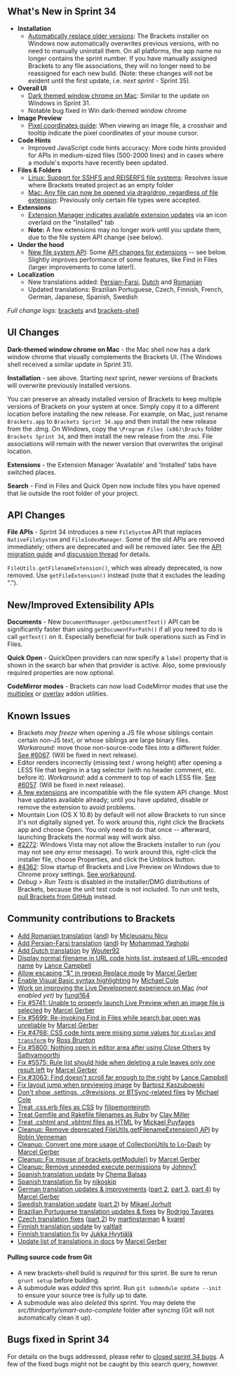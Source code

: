 What's New in Sprint 34
-----------------------
* **Installation**
    * [Automatically replace older versions](https://trello.com/c/xxabXFIG/1017-2-brackets-update-in-place-via-installer): The Brackets installer on Windows now automatically overwrites previous versions, with no need to manually uninstall them. On all platforms, the app name no longer contains the sprint number. If you have manually assigned Brackets to any file associations, they will no longer need to be reassigned for each new build. (Note: these changes will not be evident until the first update, i.e. _next sprint_ - Sprint 35).
* **Overall UI**
    * [Dark themed window chrome on Mac](https://trello.com/c/oyGfEvrK/900-3-into-darkness-shell-osx): Similar to the update on Windows in Sprint 31.
    * Notable bug fixed in Win dark-themed window chrome
* **Image Preview**
    * [Pixel coordinates guide](https://github.com/adobe/brackets/pull/5944): When viewing an image file, a crosshair and tooltip indicate the pixel coordinates of your mouse cursor.
* **Code Hints**
    * Improved JavaScript code hints accuracy: More code hints provided for APIs in medium-sized files (500-2000 lines) and in cases where a module's exports have recently been updated.
* **Files & Folders**
    * [Linux: Support for SSHFS and REISERFS file systems](https://github.com/adobe/brackets-shell/pull/369): Resolves issue where Brackets treated project as an empty folder
    * [Mac: Any file can now be opened via drag/drop, regardless of file extension](https://github.com/adobe/brackets-shell/pull/367): Previously only certain file types were accepted.
* **Extensions**
    * [Extension Manager indicates available extension updates](https://github.com/adobe/brackets/pull/5838) via an icon overlaid on the "Installed" tab
    * **Note:** A few extensions may no longer work until you update them, due to the file system API change (see below).
* **Under the hood**
    * [New file system API](https://trello.com/c/PO7CIgqf/1050-1-merge-new-file-system): Some [API changes for extensions](https://github.com/adobe/brackets/wiki/File-System-API-Migration) -- see below. Slightly improves performance of some features, like Find in Files (larger improvements to come later!).
* **Localization**
    * New translations added: [Persian-Farsi](https://github.com/adobe/brackets/pull/5164), [Dutch](https://github.com/adobe/brackets/pull/5372) and [Romanian](https://github.com/adobe/brackets/pull/5836)
    * Updated translations: Brazilian Portuguese, Czech, Finnish, French, German, Japanese, Spanish, Swedish


_Full change logs:_ [brackets](https://github.com/adobe/brackets/compare/sprint-33...sprint-34#commits_bucket) and [brackets-shell](https://github.com/adobe/brackets-shell/compare/sprint-33...sprint-34#commits_bucket)


UI Changes
----------
**Dark-themed window chrome on Mac** - the Mac shell now has a dark window chrome that visually complements the Brackets UI. (The Windows shell received a similar update in Sprint 31).

**Installation** - see above. Starting _next_ sprint, newer versions of Brackets will overwrite previously installed versions.

You can preserve an already installed version of Brackets to keep multiple versions of Brackets on your system at once. Simply copy it to a different location before installing the new release.  For example, on Mac, just rename `Brackets.app` to `Brackets Sprint 34.app` and then install the new release from the .dmg.  On Windows, copy the `\Program Files (x86)\Bracks` folder `Brackets Sprint 34`, and then install the new release from the .msi.  File associations will remain with the newer version that overwrites the original location.

**Extensions** - the Extension Manager 'Available' and 'Installed' tabs have switched places.

**Search** - Find in Files and Quick Open now include files you have opened that lie outside the root folder of your project.


API Changes
-----------
**File APIs** - Sprint 34 introduces a new `FileSystem` API that replaces `NativeFileSystem` and `FileIndexManager`. Some of the old APIs are removed immediately; others are deprecated and will be removed later. See the [API migration guide](https://github.com/adobe/brackets/wiki/File-System-API-Migration) and [discussion thread](https://groups.google.com/forum/#!topic/brackets-dev/95PyDKfMO0M) for details.

`FileUtils.getFilenameExtension()`, which was already deprecated, is now removed. Use `getFileExtension()` instead (note that it excludes the leading ".").


New/Improved Extensibility APIs
-------------------------------
**Documents** - New `DocumentManager.getDocumentText()` API can be significantly faster than using `getDocumentForPath()` if all you need to do is call `getText()` on it. Especially beneficial for bulk operations such as Find in Files.

**Quick Open** - QuickOpen providers can now specify a `label` property that is shown in the search bar when that provider is active. Also, some previously required properties are now optional.

**CodeMirror modes** - Brackets can now load CodeMirror modes that use the [multiplex](http://codemirror.net/doc/manual.html#addon_multiplex) or [overlay](http://codemirror.net/doc/manual.html#addon_overlay) addon utilities.


Known Issues
------------
* Brackets _may freeze_ when opening a JS file whose siblings contain certain non-JS text, or whose siblings are large binary files. _Workaround:_ move those non-source-code files into a different folder. [See #6067](https://github.com/adobe/brackets/issues/6067). (Will be fixed in next release).
* Editor renders incorrectly (missing text / wrong height) after opening a LESS file that begins in a tag selector (with no header comment, etc. before it). _Workaround:_ add a comment to top of each LESS file. [See #6057](https://github.com/adobe/brackets/issues/6057). (Will be fixed in next release).
* [A few extensions](https://github.com/adobe/brackets/wiki/File-System-API-Migration#extensions-that-will-break) are incompatible with the file system API change. Most have updates available already; until you have updated, disable or remove the extension to avoid problems.
* Mountain Lion (OS X 10.8) by default will not allow Brackets to run since it's not digitally signed yet. To work around this, right click the Brackets app and choose Open. You only need to do that once -- afterward, launching Brackets the normal way will work also.
* [#2272](https://github.com/adobe/brackets/issues/2272): Windows Vista may not allow the Brackets installer to run (you may not see _any_ error message). To work around this, right-click the installer file, choose Properties, and click the Unblock button.
* [#4362](https://github.com/adobe/brackets/issues/4362): Slow startup of Brackets and Live Preview on Windows due to Chrome proxy settings. [See workaround](https://support.google.com/chrome/answer/106010?hl=en).
* _Debug > Run Tests_ is disabled in the installer/DMG distributions of Brackets, because the unit test code is not included. To run unit tests, [pull Brackets from GitHub](https://github.com/adobe/brackets/wiki/How-to-Hack-on-Brackets#wiki-getcode) instead.


Community contributions to Brackets
-----------------------------------
* [Add Romanian translation](https://github.com/adobe/brackets/pull/5836) ([and](https://github.com/adobe/brackets/pull/5980)) by [Micleusanu Nicu](https://github.com/micnic)
* [Add Persian-Farsi translation](https://github.com/adobe/brackets/pull/5164) ([and](https://github.com/adobe/brackets/pull/5827)) by [Mohammad Yaghobi](https://github.com/mohammadyaghobi)
* [Add Dutch translation](https://github.com/adobe/brackets/pull/5372) by [Wouter92](https://github.com/Wouter92)
* [Display normal filename in URL code hints list, insteaed of URL-encoded name](https://github.com/adobe/brackets/pull/5854) by [Lance Campbell](https://github.com/lkcampbell)
* [Allow escaping "$" in regexp Replace mode](https://github.com/adobe/brackets/pull/5840) by [Marcel Gerber](https://github.com/SAPlayer)
* [Enable Visual Basic syntax highlighting](https://github.com/adobe/brackets/pull/5638) by [Michael Cole](https://github.com/micole)
* [Work on improving the Live Development experience on Mac](https://github.com/adobe/brackets-shell/pull/371) _(not enabled yet)_ by [fungl164](https://github.com/fungl164)
* [Fix #5741: Unable to properly launch Live Preview when an image file is selected](https://github.com/adobe/brackets/pull/5808) by [Marcel Gerber](https://github.com/SAPlayer)
* [Fix #5699: Re-invoking Find in Files while search bar open was unreliable](https://github.com/adobe/brackets/pull/5793) by [Marcel Gerber](https://github.com/SAPlayer)
* [Fix #4768: CSS code hints were mising some values for `display` and `transform`](https://github.com/adobe/brackets/pull/5713) by [Ross Brunton](https://github.com/RossBrunton)
* [Fix #5800: Nothing open in editor area after using Close Others](https://github.com/adobe/brackets/pull/5951) by [Sathyamoorthi](https://github.com/sathyamoorthi)
* [Fix #5575: Rule list should hide when deleting a rule leaves only one result left](https://github.com/adobe/brackets/pull/5646) by [Marcel Gerber](https://github.com/SAPlayer)
* [Fix #3063: Find doesn't scroll far enough to the right](https://github.com/adobe/brackets/pull/5861) by [Lance Campbell](https://github.com/lkcampbell)
* [Fix layout jump when previewing image](https://github.com/adobe/brackets/pull/5775) by [Bartosz Kaszubowski](https://github.com/Simek)
* [Don't show .settings, .c9revisions, or BTSync-related files](https://github.com/adobe/brackets/pull/5630) by [Michael Cole](https://github.com/micole)
* [Treat .css.erb files as CSS](https://github.com/adobe/brackets/pull/5832) by [filipemonteiroth](https://github.com/filipemonteiroth)
* [Treat Gemfile and Rakefile filenames as Ruby](https://github.com/adobe/brackets/pull/5743) by [Clay Miller](https://github.com/smockle)
* [Treat .cshtml and .vbhtml files as HTML](https://github.com/adobe/brackets/pull/5719) by [Mickael Puyfages](https://github.com/micka39)
* [Cleanup: Remove deprecated FileUtils.getFilenameExtension() API](https://github.com/adobe/brackets/pull/5828) by [Robin Venneman](https://github.com/rovenman)
* [Cleanup: Convert one more usage of CollectionUtils to Lo-Dash](https://github.com/adobe/brackets/pull/5744) by [Marcel Gerber](https://github.com/SAPlayer)
* [Cleanup: Fix misuse of brackets.getModule()](https://github.com/adobe/brackets/pull/5790) by [Marcel Gerber](https://github.com/SAPlayer)
* [Cleanup: Remove unneeded execute permissions](https://github.com/adobe/brackets/pull/5679) by [JohnnyT](https://github.com/johnnyt)
* [Spanish translation update](https://github.com/adobe/brackets/pull/5956) by [Chema Balsas](https://github.com/jbalsas)
* [Spanish translation fix](https://github.com/adobe/brackets/pull/5922) by [nikoskip](https://github.com/nikoskip)
* [German translation updates & improvements](https://github.com/adobe/brackets/pull/5959) ([part 2](https://github.com/adobe/brackets/pull/5905), [part 3](https://github.com/adobe/brackets/pull/5783), [part 4](https://github.com/adobe/brackets/pull/5820)) by [Marcel Gerber](https://github.com/SAPlayer)
* [Swedish translation update](https://github.com/adobe/brackets/pull/5955) ([part 2](https://github.com/adobe/brackets/pull/5930)) by [Mikael Jorhult](https://github.com/mikaeljorhult)
* [Brazilian Portuguese translation updates & fixes](https://github.com/adobe/brackets/pull/5146) by [Rodrigo Tavares](https://github.com/rodrigost23)
* [Czech translation fixes](https://github.com/adobe/brackets/pull/5867) ([part 2](https://github.com/adobe/brackets/pull/5862)) by [martinstarman](https://github.com/martinstarman) & [kvarel](https://github.com/kvarel)
* [Finnish translation update](https://github.com/adobe/brackets/pull/5798) by [valtlait](https://github.com/valtlait)
* [Finnish translation fix](https://github.com/adobe/brackets/pull/5812) by [Jukka Hyytiälä](https://github.com/jukkah)
* [Update list of translations in docs](https://github.com/adobe/brackets/pull/5730) by [Marcel Gerber](https://github.com/SAPlayer)

#### Pulling source code from Git
* A new brackets-shell build is _required_ for this sprint. Be sure to rerun `grunt setup` before building.
* A submodule was _added_ this sprint. Run `git submodule update --init` to ensure your source tree is fully up to date.
* A submodule was also _deleted_ this sprint. You may delete the _src/thirdparty/smart-auto-complete_ folder after syncing (Git will not automatically clean it up).


Bugs fixed in Sprint 34
-----------------------
For details on the bugs addressed, please refer to [closed sprint 34 bugs](https://github.com/adobe/brackets/issues?labels=&milestone=21&state=closed). A few of the fixed bugs might not be caught by this search query, however.